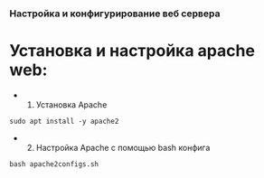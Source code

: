 ### Настройка и конфигурирование веб сервера
# Установка и настройка apache web:
- 1. Установка Apache
```
sudo apt install -y apache2
```
- 2. Настройка Apache с помощью bash конфига
```
bash apache2configs.sh
```

